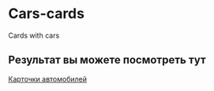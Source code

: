 # Cars-cards
Cards with cars

## Результат вы можете посмотреть тут 

[Карточки автомобилей](https://efremovva.github.io/сars-cards/)
